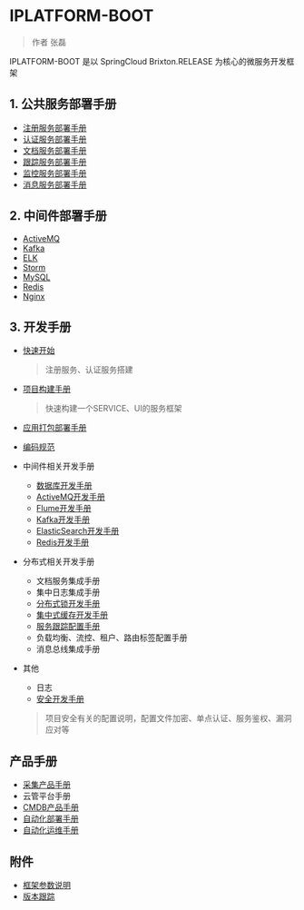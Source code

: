# IPLATFORM-BOOT

>  作者 张磊

IPLATFORM-BOOT 是以 SpringCloud Brixton.RELEASE 为核心的微服务开发框架

## 1. 公共服务部署手册

* [注册服务部署手册](iplatform-common/DiscoveryService.md)
* [认证服务部署手册](iplatform-common/AuthService.md)
* [文档服务部署手册](iplatfrom-common/DfssService.md)
* [跟踪服务部署手册](iplatfrom-common/TraceService.md)
* [监控服务部署手册](iplatfrom-common/AdminService.md)
* [消息服务部署手册](iplatfrom-common/NotifyService.md)

## 2. 中间件部署手册

* [ActiveMQ](middleware/ActiveMQ.md)
* [Kafka](middleware/Kafka.md)
* [ELK](middleware/ELK.md)
* [Storm](middleware/Storm.md)
* [MySQL](middleware/MysQL.md)
* [Redis](middleware/Redis.md)
* [Nginx](Nginx.md)

## 3. 开发手册

* [快速开始](QuickStart.md) 

  > 注册服务、认证服务搭建

* [项目构建手册](YourFirstProject.md)

  > 快速构建一个SERVICE、UI的服务框架

* [应用打包部署手册](ProjectBuild.md)

* [编码规范](CodeStandards.md)

* 中间件相关开发手册

  * [数据库开发手册](developer/database/README.md)
  * [ActiveMQ开发手册](developer/activemq/README.md)
  * [Flume开发手册](developer/flume/README.md)
  * [Kafka开发手册](developer/kafka/README.md)
  * [ElasticSearch开发手册](developer/elasticsearch/README.md)
  * [Redis开发手册](developer/redis/README.md)

* 分布式相关开发手册

  * 文档服务集成手册
  * 集中日志集成手册
  * [分布式锁开发手册](developer/distributedlock/README.md)
  * [集中式缓存开发手册](developer/distributedcache/README.md)
  * [服务跟踪配置手册](developer/trace/README.md)
  * 负载均衡、流控、租户、路由标签配置手册
  * 消息总线集成手册

* 其他

  * 日志
  * [安全开发手册](Security.md)

  > 项目安全有关的配置说明，配置文件加密、单点认证、服务鉴权、漏洞应对等

## 产品手册

- [采集产品手册](product/octopus/README.md)
- 云管平台手册
- [CMDB产品手册](product/cmdb/README.md)
- [自动化部署手册](product/autodeploy/README.md)
- [自动化运维手册](product/automatic/README.md)

## 附件

* [框架参数说明](Properties.md)
* [版本跟踪](ChangeLog.md)

